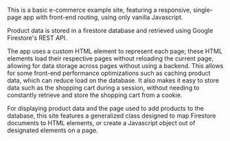 This is a basic e-commerce example site, featuring a responsive, single-page app with front-end routing, using only vanilla Javascript.

Product data is stored in a firestore database and retrieved using Google Firestore's REST API.

The app uses a custom HTML element to represent each page; these HTML elements load their respective pages without reloading the current page, allowing for data storage across pages without using a backend. This allows for some front-end performance optimizations such as caching product data, which can reduce load on the database. It also makes it easy to store data such as the shopping cart during a session, without needing to constantly retrieve and store the shopping cart from a cookie.

For displaying product data and the page used to add products to the database, this site features a generalized class designed to map Firestore documents to HTML elements, or create a Javascript object out of designated elements on a page.
